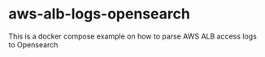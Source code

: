 # aws-alb-logs-opensearch
This is a docker compose example on how to parse AWS ALB access logs to Opensearch
